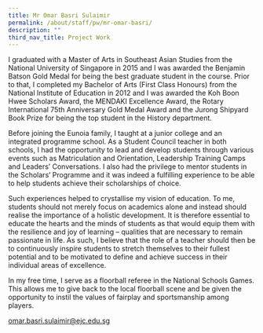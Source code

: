 ```yaml
---
title: Mr Omar Basri Sulaimir
permalink: /about/staff/pw/mr-omar-basri/
description: ""
third_nav_title: Project Work
---
```




I graduated with a Master of Arts in Southeast Asian Studies from the National University of Singapore in 2015 and I was awarded the Benjamin Batson Gold Medal for being the best graduate student in the course. Prior to that, I completed my Bachelor of Arts (First Class Honours) from the National Institute of Education in 2012 and I was awarded the Koh Boon Hwee Scholars Award, the MENDAKI Excellence Award, the Rotary International 75th Anniversary Gold Medal Award and the Jurong Shipyard Book Prize for being the top student in the History department.

Before joining the Eunoia family, I taught at a junior college and an integrated programme school. As a Student Council teacher in both schools, I had the opportunity to lead and develop students through various events such as Matriculation and Orientation, Leadership Training Camps and Leaders’ Conversations. I also had the privilege to mentor students in the Scholars’ Programme and it was indeed a fulfilling experience to be able to help students achieve their scholarships of choice.

Such experiences helped to crystallise my vision of education. To me, students should not merely focus on academics alone and instead should realise the importance of a holistic development. It is therefore essential to educate the hearts and the minds of students as that would equip them with the resilience and joy of learning – qualities that are necessary to remain passionate in life. As such, I believe that the role of a teacher should then be to continuously inspire students to stretch themselves to their fullest potential and to be motivated to define and achieve success in their individual areas of excellence.

In my free time, I serve as a floorball referee in the National Schools Games. This allows me to give back to the local floorball scene and be given the opportunity to instil the values of fairplay and sportsmanship among players.

[omar.basri.sulaimir@ejc.edu.sg](mailto:omar.basri.sulaimir@ejc.edu.sg)